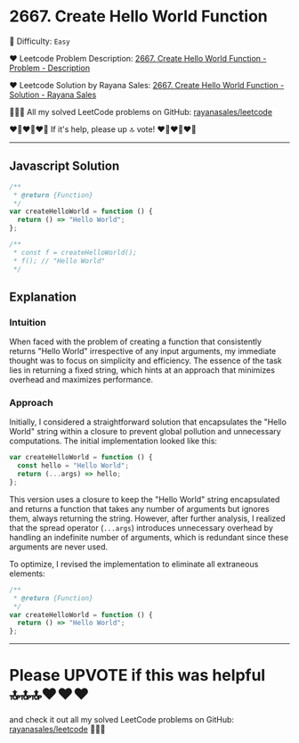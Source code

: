 # 2667. Create Hello World Function

🌱 Difficulty: `Easy`

❤️ Leetcode Problem Description: [2667. Create Hello World Function - Problem - Description](https://leetcode.com/problems/create-hello-world-function/)

❤️ Leetcode Solution by Rayana Sales: [2667. Create Hello World Function - Solution - Rayana Sales](https://leetcode.com/problems/create-hello-world-function/solutions/5733985/the-easiest-solution-simple-to-understand-javascript-solution)

💁🏻‍♀️ All my solved LeetCode problems on GitHub: [rayanasales/leetcode](https://github.com/rayanasales/leetcode)

❤️‍🔥❤️‍🔥❤️‍🔥 If it's help, please up 🔝 vote! ❤️‍🔥❤️‍🔥❤️‍🔥

---

## Javascript Solution

```js
/**
 * @return {Function}
 */
var createHelloWorld = function () {
  return () => "Hello World";
};

/**
 * const f = createHelloWorld();
 * f(); // "Hello World"
 */
```

## Explanation

### Intuition

When faced with the problem of creating a function that consistently returns "Hello World" irrespective of any input arguments, my immediate thought was to focus on simplicity and efficiency. The essence of the task lies in returning a fixed string, which hints at an approach that minimizes overhead and maximizes performance.

### Approach

Initially, I considered a straightforward solution that encapsulates the "Hello World" string within a closure to prevent global pollution and unnecessary computations. The initial implementation looked like this:

```javascript
var createHelloWorld = function () {
  const hello = "Hello World";
  return (...args) => hello;
};
```

This version uses a closure to keep the "Hello World" string encapsulated and returns a function that takes any number of arguments but ignores them, always returning the string. However, after further analysis, I realized that the spread operator (`...args`) introduces unnecessary overhead by handling an indefinite number of arguments, which is redundant since these arguments are never used.

To optimize, I revised the implementation to eliminate all extraneous elements:

```javascript
/**
 * @return {Function}
 */
var createHelloWorld = function () {
  return () => "Hello World";
};
```

---

# Please UPVOTE if this was helpful 🔝🔝🔝❤️❤️❤️

and check it out all my solved LeetCode problems on GitHub: [rayanasales/leetcode](https://github.com/rayanasales/leetcode) 🤙😚🤘
